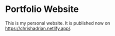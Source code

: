 # Portfolio Website
This is my personal website. It is published now on https://chrishadrian.netlify.app/.
